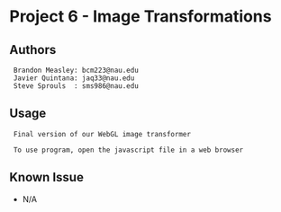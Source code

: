  # Project 6 - Image Transformations
 
 ## Authors
     Brandon Measley: bcm223@nau.edu
     Javier Quintana: jaq33@nau.edu
     Steve Sprouls  : sms986@nau.edu
     
 ## Usage
     Final version of our WebGL image transformer
     
     To use program, open the javascript file in a web browser

 ## Known Issue
 
  - N/A